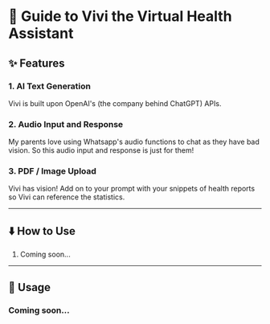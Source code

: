 # 📖 Guide to Vivi the Virtual Health Assistant

## ✨ Features

### 1. AI Text Generation

Vivi is built upon OpenAI's (the company behind ChatGPT) APIs.

### 2. Audio Input and Response

My parents love using Whatsapp's audio functions to chat as they have bad vision.
So this audio input and response is just for them!

### 3. PDF / Image Upload

Vivi has vision!
Add on to your prompt with your snippets of health reports so Vivi can reference the statistics.

---

## ⬇️ How to Use
1. Coming soon...

---

## 📕 Usage

### Coming soon...
